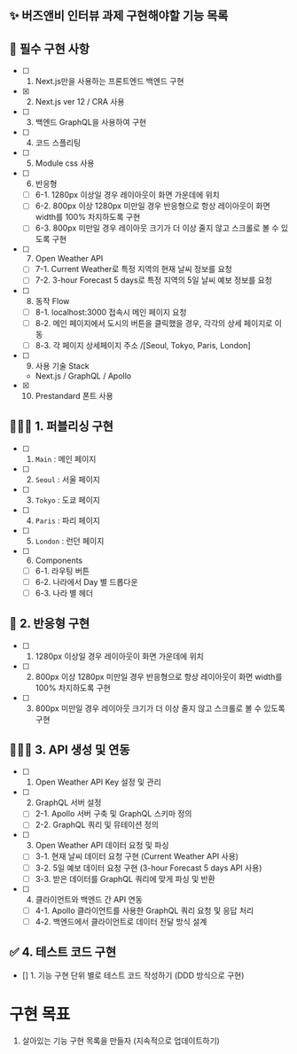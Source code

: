 ## ✨ 버즈앤비 인터뷰 과제 구현해야할 기능 목록

## 📌 필수 구현 사항 
- [ ] 1. Next.js만을 사용하는 프론트엔드 백엔드 구현
- [x] 2. Next.js ver 12 / CRA 사용
- [ ] 3. 백엔드 GraphQL을 사용하여 구현
- [ ] 4. 코드 스플리팅
- [ ] 5. Module css 사용
- [ ] 6. 반응형
  - [ ] 6-1. 1280px 이상일 경우 레이아웃이 화면 가운데에 위치
  - [ ] 6-2. 800px 이상 1280px 미만일 경우 반응형으로 항상 레이아웃이 화면 width를 100% 차지하도록 구현
  - [ ] 6-3. 800px 미만일 경우 레이아웃 크기가 더 이상 줄지 않고 스크롤로 볼 수 있도록 구현
- [ ] 7. Open Weather API
  - [ ] 7-1. Current Weather로 특정 지역의 현재 날씨 정보를 요청
  - [ ] 7-2. 3-hour Forecast 5 days로 특정 지역의 5일 날씨 예보 정보를 요청
- [ ] 8. 동작 Flow
  - [ ] 8-1. localhost:3000 접속시 메인 페이지 요청
  - [ ] 8-2. 메인 페이지에서 도시의 버튼을 클릭했을 경우, 각각의 상세 페이지로 이동
  - [ ] 8-3. 각 페이지 상세페이지 주소 /[Seoul, Tokyo, Paris, London] 
- [ ] 9. 사용 기술 Stack
  - Next.js / GraphQL / Apollo
- [x] 10. Prestandard 폰트 사용

## 🧑🏻‍💻 1. 퍼블리싱 구현
- [ ] 1. ```Main``` : 메인 페이지
- [ ] 2. ```Seoul``` : 서울 페이지
- [ ] 3. ```Tokyo``` : 도쿄 페이지
- [ ] 4. ```Paris``` : 파리 페이지
- [ ] 5. ```London``` : 런던 페이지
- [ ] 6. Components 
  - [ ] 6-1. 라우팅 버튼
  - [ ] 6-2. 나라에서 Day 별 드롭다운
  - [ ] 6-3. 나라 별 헤더 

## 🎨 2. 반응형 구현
- [ ] 1. 1280px 이상일 경우 레이아웃이 화면 가운데에 위치
- [ ] 2.  800px 이상 1280px 미만일 경우 반응형으로 항상 레이아웃이 화면 width를 100% 차지하도록 구현
- [ ] 3.  800px 미만일 경우 레이아웃 크기가 더 이상 줄지 않고 스크롤로 볼 수 있도록 구현

## 🧑🏻‍💻 3. API 생성 및 연동
- [ ] 1. Open Weather API Key 설정 및 관리
- [ ] 2. GraphQL 서버 설정
  - [ ] 2-1. Apollo 서버 구축 및 GraphQL 스키마 정의
  - [ ] 2-2. GraphQL 쿼리 및 뮤테이션 정의
- [ ] 3. Open Weather API 데이터 요청 및 파싱
  - [ ] 3-1. 현재 날씨 데이터 요청 구현 (Current Weather API 사용)
  - [ ] 3-2. 5일 예보 데이터 요청 구현 (3-hour Forecast 5 days API 사용)
  - [ ] 3-3. 받은 데이터를 GraphQL 쿼리에 맞게 파싱 및 반환
- [ ] 4. 클라이언트와 백엔드 간 API 연동
  - [ ] 4-1. Apollo 클라이언트를 사용한 GraphQL 쿼리 요청 및 응답 처리
  - [ ] 4-2. 백엔드에서 클라이언트로 데이터 전달 방식 설계

## ✅  4. 테스트 코드 구현
- [] 1. 기능 구현 단위 별로 테스트 코드 작성하기 (DDD 방식으로 구현)

# 구현 목표
1. 살아있는 기능 구현 목록을 만들자 (지속적으로 업데이트하기)
